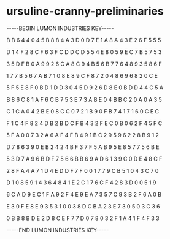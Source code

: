 # ursuline-cranny-preliminaries

-----BEGIN LUMON INDUSTRIES KEY-----

B B 6 4 4 0 4 5 B 8 8 4 A 3 D 0 D 7 E 1 A 8 A 4 3 E 2 6 F 5 5 5

D 1 4 F 2 8 C F 6 3 F C D D C D 5 5 4 E 8 0 5 9 E C 7 B 5 7 5 3

3 5 D F B 0 A 9 9 2 6 C A 8 C 9 4 B 5 6 B 7 7 6 4 8 9 3 5 8 6 F

1 7 7 B 5 6 7 A B 7 1 0 8 E 8 9 C F 8 7 2 0 4 8 6 9 6 8 2 0 C E

5 F 5 E 8 F 0 B D 1 D D 3 0 4 5 D 9 2 6 D 8 E 0 B D D 4 4 C 5 A

B 8 6 C 8 1 A F 6 C B 7 5 3 E 7 3 A B E 0 4 B B C 2 0 A 0 A 3 5

C 1 C A 0 4 2 B E 0 8 C C 0 7 2 1 B 9 0 F B 7 4 1 7 1 6 0 C E C

F 1 C 4 F 8 2 4 D B 2 B D C F B 4 3 2 F E C 0 B 0 6 2 F 4 5 F C

5 F A 0 0 7 3 2 A 6 A F 4 F B 4 9 1 B C 2 9 5 9 6 2 2 8 B 9 1 2

D 7 8 6 3 9 0 E B 2 4 2 4 B F 3 7 F 5 A B 9 5 E 8 5 7 7 5 6 B E

5 3 D 7 A 9 6 B D F 7 5 6 6 B B 6 9 A D 6 1 3 9 C 0 D E 4 8 C F

2 8 F A 4 A 7 1 D 4 E D D F 7 F 0 0 1 7 7 9 C B 5 1 0 4 3 C 7 0

D 1 0 8 5 9 1 4 3 6 4 8 4 1 E 2 C 1 7 6 C F 4 2 8 3 D 0 0 5 1 9

6 C A D 9 E C 1 F A 9 2 F 4 E 9 E A 7 3 5 7 C 9 3 B 2 F 6 A 0 B

E 3 0 F E 8 E 9 3 5 3 1 0 0 3 8 D C B A 2 3 E 7 3 0 5 0 3 C 3 6

0 B B 8 B D E 2 D 8 C E F 7 7 D 0 7 8 0 3 2 F 1 A 4 1 F 4 F 3 3

-----END LUMON INDUSTRIES KEY-----
